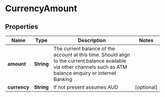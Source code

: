 
# CurrencyAmount

## Properties
Name | Type | Description | Notes
------------ | ------------- | ------------- | -------------
**amount** | **String** | The current balance of the account at this time. Should align to the current balance available via other channels such as ATM balance enquiry or Internet Banking | 
**currency** | **String** | If not present assumes AUD |  [optional]



